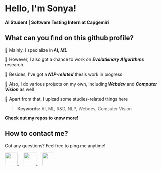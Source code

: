 # Hello, I'm Sonya!
**AI Student | Software Testing Intern at Capgemini**

## What can you find on this github profile?

:turtle: Mainly, I specialize in ***AI, ML***

:turtle: However, I also got a chance to work on ***Evolutionary Algorithms*** research.

:turtle: Besides, I've got a ***NLP-related*** thesis work in progress

:turtle: Also, I do various projects on my own, including ***Webdev*** and ***Computer Vision*** as well

:turtle: Apart from that, I upload some studies-related things here

> **Keywords:** AI, ML, R&D, NLP, Webdev, Computer Vision

**Check out my repos to know more!**

## How to contact me?

Got any questions? Feel free to ping me anytime!

<a href="https://www.linkedin.com/in/sofya-aksenyuk/">
    <img height="40" width="40" src="https://cdn2.iconfinder.com/data/icons/social-icon-3/512/social_style_3_in-306.png"/>
</a>
&nbsp
&nbsp
<a href="https://discordapp.com/users/sonya#0690">
    <img height="40" width="40" src="https://cdn2.iconfinder.com/data/icons/gaming-platforms-squircle/250/discord_squircle-512.png"/>
</a>
&nbsp
&nbsp
<a href="mailto:aksenyuk.sofya@gmail.com">
    <img height="40" width="40" src="https://cdn2.iconfinder.com/data/icons/social-media-2304/64/06-gmail-512.png"/>
</a>
